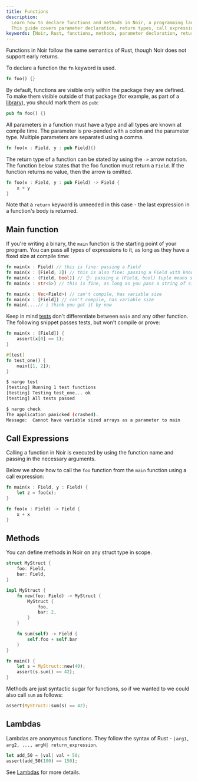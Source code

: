 ```yaml
---
title: Functions
description:
  Learn how to declare functions and methods in Noir, a programming language with Rust semantics.
  This guide covers parameter declaration, return types, call expressions, and more.
keywords: [Noir, Rust, functions, methods, parameter declaration, return types, call expressions]
---
```


Functions in Noir follow the same semantics of Rust, though Noir does not support early returns.

To declare a function the `fn` keyword is used.

```rust
fn foo() {}
```

By default, functions are visible only within the package they are defined. To make them visible outside of that package (for example, as part of a [library](../modules_packages_crates/crates_and_packages.md#libraries)), you should mark them as `pub`:

```rust
pub fn foo() {}
```

All parameters in a function must have a type and all types are known at compile time. The parameter
is pre-pended with a colon and the parameter type. Multiple parameters are separated using a comma.

```rust
fn foo(x : Field, y : pub Field){}
```

The return type of a function can be stated by using the `->` arrow notation. The function below
states that the foo function must return a `Field`. If the function returns no value, then the arrow
is omitted.

```rust
fn foo(x : Field, y : pub Field) -> Field {
    x + y
}
```

Note that a `return` keyword is unneeded in this case - the last expression in a function's body is
returned.

## Main function

If you're writing a binary, the `main` function is the starting point of your program. You can pass all types of expressions to it, as long as they have a fixed size at compile time:

```rust
fn main(x : Field) // this is fine: passing a Field
fn main(x : [Field; 2]) // this is also fine: passing a Field with known size at compile-time
fn main(x : (Field, bool)) // 👌: passing a (Field, bool) tuple means size 2
fn main(x : str<5>) // this is fine, as long as you pass a string of size 5

fn main(x : Vec<Field>) // can't compile, has variable size
fn main(x : [Field]) // can't compile, has variable size
fn main(....// i think you got it by now
```

Keep in mind [tests](../nargo/02_testing.md) don't differentiate between `main` and any other function. The following snippet passes tests, but won't compile or prove:

```rust
fn main(x : [Field]) {
    assert(x[0] == 1);
}

#[test]
fn test_one() {
    main([1, 2]);
}
```

```bash
$ nargo test
[testing] Running 1 test functions
[testing] Testing test_one... ok
[testing] All tests passed

$ nargo check
The application panicked (crashed).
Message:  Cannot have variable sized arrays as a parameter to main
```

## Call Expressions

Calling a function in Noir is executed by using the function name and passing in the necessary
arguments.

Below we show how to call the `foo` function from the `main` function using a call expression:

```rust
fn main(x : Field, y : Field) {
    let z = foo(x);
}

fn foo(x : Field) -> Field {
    x + x
}
```

## Methods

You can define methods in Noir on any struct type in scope.

```rust
struct MyStruct {
    foo: Field,
    bar: Field,
}

impl MyStruct {
    fn new(foo: Field) -> MyStruct {
        MyStruct {
            foo,
            bar: 2,
        }
    }

    fn sum(self) -> Field {
        self.foo + self.bar
    }
}

fn main() {
    let s = MyStruct::new(40);
    assert(s.sum() == 42);
}
```

Methods are just syntactic sugar for functions, so if we wanted to we could also call `sum` as
follows:

```rust
assert(MyStruct::sum(s) == 42);
```

## Lambdas

Lambdas are anonymous functions. They follow the syntax of Rust - `|arg1, arg2, ..., argN| return_expression`.

```rust
let add_50 = |val| val + 50;
assert(add_50(100) == 150);
```

See [Lambdas](./08_lambdas.md) for more details.
